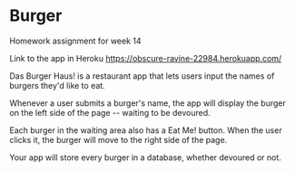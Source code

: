 # Burger
Homework assignment for week 14

Link to the app in Heroku
https://obscure-ravine-22984.herokuapp.com/

Das Burger Haus! is a restaurant app that lets users input the names of burgers they'd like to eat.

Whenever a user submits a burger's name, the app will display the burger on the left side of the page -- waiting to be devoured.

Each burger in the waiting area also has a Eat Me! button. When the user clicks it, the burger will move to the right side of the page.

Your app will store every burger in a database, whether devoured or not.

